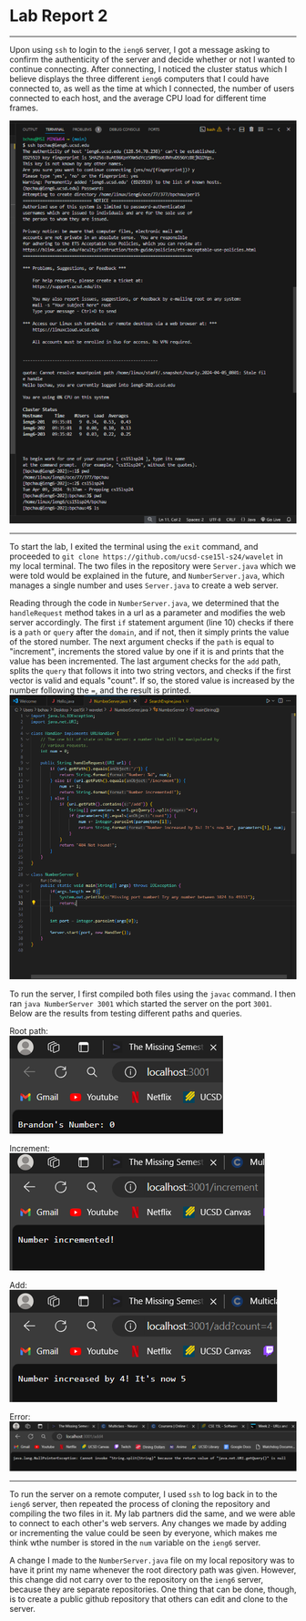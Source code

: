 # Lab Report 2
---
Upon using `ssh` to login to the `ieng6` server, I got a message asking to confirm the authenticity of the server and decide whether or not I wanted to continue connecting. After connecting, I noticed the cluster status which I believe displays the three different `ieng6` computers that I could have connected to, as well as the time at which I connected, the number of users connected to each host, and the average CPU load for different time frames.

![Login](/images/sshlogin.png)

---
To start the lab, I exited the terminal using the `exit` command, and proceeded to `git clone https://github.com/ucsd-cse15l-s24/wavelet` in my local terminal. The two files in the repository were 
`Server.java` which we were told would be explained in the future, and `NumberServer.java`, which manages a single number and uses `Server.java` to create a web server.  
  
Reading through the code in `NumberServer.java`, we determined that the `handleRequest` method takes in a url as a parameter and modifies the web server accordingly. The first `if` statement argument (line 10) checks if there is a `path` or `query` after the `domain`, and if not, then it simply prints the value of the stored number. The next argument checks if the `path` is equal to "increment", increments the stored value by one if it is and prints that the value has been incremented. The last argument checks for the `add` path, splits the `query` that follows it into two string vectors, and checks if the first vector is valid and equals "count". If so, the stored value is increased by the number following the `=`, and the result is printed.
![Login](/images/numberserver.png)
  
To run the server, I first compiled both files using the `javac` command. I then ran `java NumberServer 3001` which started the server on the port `3001`. Below are the results from testing different paths and queries.

Root path:  
![Root path](/images/rootdir.png)  
  
Increment:  
![Increment](/images/increment.png)  
  
Add:  
![Add](/images/add.png)  
  
Error:  
![Error](/images/error.png)  

---
To run the server on a remote computer, I used `ssh` to log back in to the `ieng6` server, then repeated the process of cloning the repository and compiling the two files in it. My lab partners did the same, and we were able to connect to each other's web servers. Any changes we made by adding or incrementing the value could be seen by everyone, which makes me think wthe number is stored in the 
`num` variable on the `ieng6` server.

A change I made to the `NumberServer.java` file on my local repository was to have it print my name whenever the root directory path was given. However, this change did not carry over to the repository on the `ieng6` server, because they are separate repositories. One thing that can be done, though, is to create a public github repository that others can edit and clone to the server.
